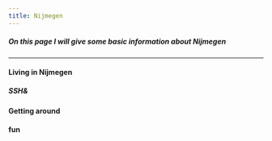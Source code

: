 ```yaml
---
title: Nijmegen
---
```


##### On this page I will give some basic information about Nijmegen

___

#### Living in Nijmegen
##### SSH&
#### Getting around
#### fun